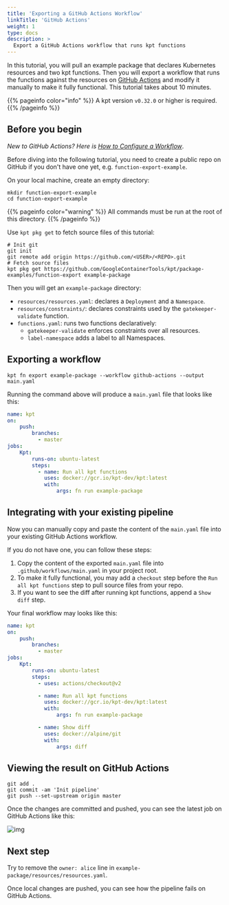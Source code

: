 ```yaml
---
title: 'Exporting a GitHub Actions Workflow'
linkTitle: 'GitHub Actions'
weight: 1
type: docs
description: >
  Export a GitHub Actions workflow that runs kpt functions
---
```


In this tutorial, you will pull an example package that declares Kubernetes resources and two kpt functions. Then you will export a workflow that runs the functions against the resources on [GitHub Actions] and modify it manually to make it fully functional. This tutorial takes about 10 minutes.

{{% pageinfo color="info" %}}
A kpt version `v0.32.0` or higher is required.
{{% /pageinfo %}}

## Before you begin

*New to GitHub Actions? Here is [How to Configure a Workflow]*.

Before diving into the following tutorial, you need to create a public repo on GitHub if you don't have one yet, e.g. `function-export-example`.

On your local machine, create an empty directory:

```shell
mkdir function-export-example
cd function-export-example
```

{{% pageinfo color="warning" %}}
All commands must be run at the root of this directory.
{{% /pageinfo %}}

Use `kpt pkg get` to fetch source files of this tutorial:

```shell
# Init git
git init
git remote add origin https://github.com/<USER>/<REPO>.git
# Fetch source files
kpt pkg get https://github.com/GoogleContainerTools/kpt/package-examples/function-export example-package
```

Then you will get an `example-package` directory:

- `resources/resources.yaml`: declares a `Deployment` and a `Namespace`.
- `resources/constraints/`: declares constraints used by the `gatekeeper-validate` function.
- `functions.yaml`: runs two functions declaratively:
  - `gatekeeper-validate` enforces constraints over all resources.
  - `label-namespace` adds a label to all Namespaces.

## Exporting a workflow

```shell
kpt fn export example-package --workflow github-actions --output main.yaml
```

Running the command above will produce a `main.yaml` file that looks like this:

```yaml
name: kpt
on:
    push:
        branches:
          - master
jobs:
    Kpt:
        runs-on: ubuntu-latest
        steps:
          - name: Run all kpt functions
            uses: docker://gcr.io/kpt-dev/kpt:latest
            with:
                args: fn run example-package
```

## Integrating with your existing pipeline

Now you can manually copy and paste the content of the `main.yaml` file into your existing GitHub Actions workflow.

If you do not have one, you can follow these steps:

1. Copy the content of the exported `main.yaml` file into `.github/workflows/main.yaml` in your project root.
1. To make it fully functional, you may add a `checkout` step before the `Run all kpt functions` step to pull source files from your repo.
1. If you want to see the diff after running kpt functions, append a `Show diff` step.

Your final workflow may looks like this:

```yaml
name: kpt
on:
    push:
        branches:
          - master
jobs:
    Kpt:
        runs-on: ubuntu-latest
        steps:
          - uses: actions/checkout@v2

          - name: Run all kpt functions
            uses: docker://gcr.io/kpt-dev/kpt:latest
            with:
                args: fn run example-package

          - name: Show diff
            uses: docker://alpine/git
            with:
                args: diff
```

## Viewing the result on GitHub Actions

```shell
git add .
git commit -am 'Init pipeline'
git push --set-upstream origin master
```

Once the changes are committed and pushed, you can see the latest job on GitHub Actions like this:

![img](/static/images/fn-export/github-actions-result.png)

## Next step

Try to remove the `owner: alice` line in `example-package/resources/resources.yaml`.

Once local changes are pushed, you can see how the pipeline fails on GitHub Actions.

[GitHub Actions]: https://github.com/features/actions
[How to Configure a Workflow]: https://docs.github.com/en/actions/configuring-and-managing-workflows/configuring-a-workflow
